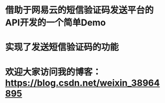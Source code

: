# 借助于网易云的短信验证码发送平台的API开发的一个简单Demo
# 实现了发送短信验证码的功能

# 欢迎大家访问我的博客：https://blog.csdn.net/weixin_38964895
